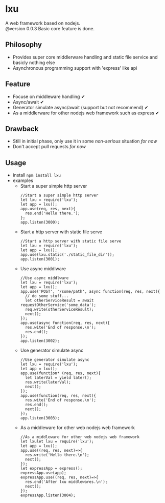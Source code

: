 # lxu

A web framework based on nodejs.<br>
@version 0.0.3 Basic core feature is done.

## Philosophy
+ Provides super core middlerware handling and static file service and basicly nothing else
+ Asynchronous programming support with 'express' like api

## Feature
+ Focuse on middleware handling ✔
+ Async/await ✔
+ Generator simulate async/await (support but not recommend) ✔
+ As a middlerware for other nodejs web framework such as express ✔

## Drawback
+ Still in initial phase, only use it in some *non-serious* situation *for now*
+ Don't accept pull requests *for now* 

## Usage
+ install
    `npm install lxu`
+ examples<br>
  - Start a super simple http server
    ~~~
    //Start a super simple http server
    let lxu = require('lxu');
    let app = lxu();
    app.use(req, res, next){
      res.end('Hello there.');
    };
    app.listen(3000);
    ~~~
  - Start a http server with static file serve
    ~~~
    //Start a http server with static file serve
    let lxu = require('lxu');
    let app = lxu();
    app.use(lxu.static('./static_file_dir'));
    app.listen(3001);
    ~~~
  - Use async middlware
    ~~~
    //Use async middlware
    let lxu = require('lxu');
    let app = lxu();
    app.use('POST', '/some/path', async function(req, res, next){
      // do some stuff...
      let otherServiceResult = await requestOtherService('some_data');
      req.write(otherServiceResult);
      next();
    });
    app.use(async function(req, res, next){
      res.wite('End of response.\n');
      res.end();
    });
    app.listen(3002);
    ~~~
  - Use generator simulate async
    ~~~
    //Use generator simulate async
    let lxu = require('lxu');
    let app = lxu();
    app.use(function* (req, res, next){
      let laterVal = yield later();
      res.write(laterVal);
      next();
    });
    app.use(function(req, res, next){
      res.wite('End of response.\n');
      res.end();
      next();
    });
    app.listen(3003);
    ~~~
  - As a middleware for other web nodejs web framework
    ~~~
    //As a middleware for other web nodejs web framework
    let lxulet lxu = require('lxu');
    let app = lxu();
    app.use((req, res, next)=>{
      res.write('Hello there.\n');
      next();
    });
    let expressApp = express();
    expressApp.use(app);
    expressApp.use((req, res, next)=>{
      res.end('After lxu middlewares.\n');
      next();
    });
    expressApp.listen(3004);

    ~~~



